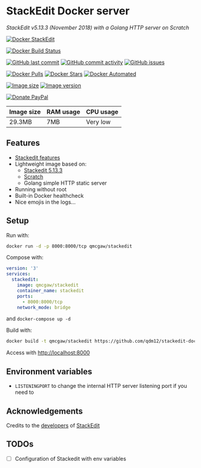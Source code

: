 # StackEdit Docker server

*StackEdit v5.13.3 (November 2018) with a Golang HTTP server on Scratch*

[![Docker StackEdit](https://github.com/qdm12/stackedit-docker/raw/master/readme/title.png)](https://hub.docker.com/r/qmcgaw/stackedit/)

[![Docker Build Status](https://img.shields.io/docker/build/qmcgaw/stackedit.svg)](https://hub.docker.com/r/qmcgaw/stackedit)

[![GitHub last commit](https://img.shields.io/github/last-commit/qdm12/stackedit-docker.svg)](https://github.com/qdm12/stackedit-docker/commits)
[![GitHub commit activity](https://img.shields.io/github/commit-activity/y/qdm12/stackedit-docker.svg)](https://github.com/qdm12/stackedit-docker/commits)
[![GitHub issues](https://img.shields.io/github/issues/qdm12/stackedit-docker.svg)](https://github.com/qdm12/stackedit-docker/issues)

[![Docker Pulls](https://img.shields.io/docker/pulls/qmcgaw/stackedit.svg)](https://hub.docker.com/r/qmcgaw/stackedit)
[![Docker Stars](https://img.shields.io/docker/stars/qmcgaw/stackedit.svg)](https://hub.docker.com/r/qmcgaw/stackedit)
[![Docker Automated](https://img.shields.io/docker/automated/qmcgaw/stackedit.svg)](https://hub.docker.com/r/qmcgaw/stackedit)

[![Image size](https://images.microbadger.com/badges/image/qmcgaw/stackedit.svg)](https://microbadger.com/images/qmcgaw/stackedit)
[![Image version](https://images.microbadger.com/badges/version/qmcgaw/stackedit.svg)](https://microbadger.com/images/qmcgaw/stackedit)

[![Donate PayPal](https://img.shields.io/badge/Donate-PayPal-green.svg)](https://paypal.me/qdm12)

| Image size | RAM usage | CPU usage |
| --- | --- | --- |
| 29.3MB | 7MB | Very low |

## Features

- [Stackedit features](https://github.com/benweet/stackedit/blob/master/README.md#stackedit-can)
- Lightweight image based on:
  - [Stackedit 5.13.3](https://github.com/benweet/stackedit)
  - [Scratch](https://hub.docker.com/_/scratch)
  - Golang simple HTTP static server
- Running without root
- Built-in Docker healthcheck
- Nice emojis in the logs...

## Setup

Run with:

```bash
docker run -d -p 8000:8000/tcp qmcgaw/stackedit
```

Compose with:

```yml
version: '3'
services:
  stackedit:
    image: qmcgaw/stackedit
    container_name: stackedit
    ports:
      - 8000:8000/tcp
    network_mode: bridge
```

and `docker-compose up -d`

Build with:

```bash
docker build -t qmcgaw/stackedit https://github.com/qdm12/stackedit-docker.git
```

Access with [http://localhost:8000](http://localhost:8000)

## Environment variables

- `LISTENINGPORT` to change the internal HTTP server listening port if you need to

## Acknowledgements

Credits to the [developers](https://github.com/benweet/stackedit/graphs/contributors) 
of [StackEdit](https://stackedit.io/)

## TODOs

- [ ] Configuration of Stackedit with env variables
